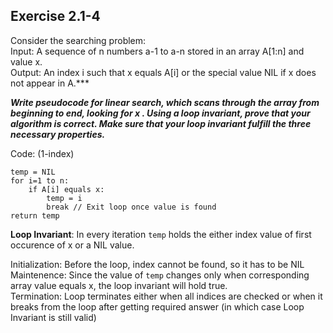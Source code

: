 ## Exercise 2.1-4

Consider the searching problem:  
Input: A sequence of n numbers a-1 to a-n stored in an array A[1:n] and value x.  
Output: An index i such that x equals A[i] or the special value NIL if x does not appear in A.***  

***Write pseudocode for linear search, which scans through the array from beginning to end, looking for x . Using a loop invariant, prove that your algorithm is correct. Make sure that your loop invariant fulfill the three necessary properties.***

Code: (1-index)
```
temp = NIL
for i=1 to n:
    if A[i] equals x:
        temp = i
        break // Exit loop once value is found
return temp
```

**Loop Invariant**: In every iteration `temp` holds the either index value of first occurence of x or a NIL value.  

Initialization: Before the loop, index cannot be found, so it has to be NIL    
Maintenence: Since the value of `temp` changes only when corresponding array value equals x, the loop invariant will hold true.  
Termination: Loop terminates either when all indices are checked or when it breaks from the loop after getting required answer (in which case Loop Invariant is still valid)
